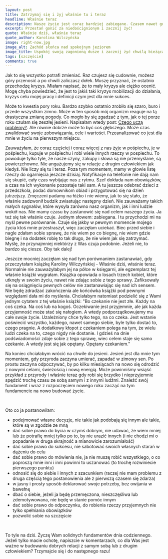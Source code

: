 ```yaml
---
layout: post
title: Zatrzymaj się i żyj właśnie tu i teraz
headline: Właśnie teraz
description: Nasze życie jest coraz bardziej zabiegane. Czasem nawet gubimy cel, do którego tak gonimy. Jak się w tym odnaleźć? Zawrzyj ze soba niezrywalną umowę.
excerpt: Przestań gonić za niedoścignionym i zacznij żyć!
quote: Właśnie dziś, właśnie teraz
quote_author: Karolina Wilczyńska
image: right-now.jpg
image_alt: Zachód słońca nad spokojnym jeziorem
image_title: Uspokój swoją zagonioną dusze i zacznij żyć chwilą bieżącą.
tags: [szczęście]
comments: true
---
```


Jak to się wszystko potrafi zmieniać. Raz czujesz się cudownie, możesz góry przenosić a po chwili zaliczasz dołek. Muszę przyznać, że ostatnio przechodzę kryzys. Miałam napisać, że to mały kryzys ale ciężko ocenić. Mogę chyba powiedzieć, że jest to jakiś taki kryzys mobilizacji do działania, kryzys celu mojej pracy i definicji czym jest dla mnie sukces.

Może to kwestia pory roku. Bardzo szybko ostatnio zrobiło się szaro, buro i przede wszystkim zimno. Może w ten sposób mój organizm reaguje na tą drastyczna zmianę pogody. Co mogło by się zgadzać z tym, jak o tej porze roku czułam się zeszłej jesieni. Napisałam wtedy post: [Czego uczą problemy?](/2016/10/20/your-problems-are-your-gifts.html). Ale równie dobrze może to być coś głębszego. Może czas zwalidować swoje zobowiązania, cele i wartości. Przeanalizować co jest dla mnie w życiu na pierwszym miejscu.

<!--break-->

Zauważyłam, że coraz częściej i coraz więcej z nas żyje w pośpiechu, je w pośpiechu, kupuje w pośpiechu i robi wiele innych rzeczy w pospiechu. To powoduje tylko tyle, że nasze czyny, zakupy i słowa są nie przemyślane, są powierzchowne. Nie angażujemy się w relacje z drugim człowiekiem jak kiedyś. Nie liczy się tu i teraz. Poza tym momentem, mamy w głowie listę rzeczy do ogarnięcia jeszcze dzisiaj.  Notyfikacje na telefonie nie dają nam się skupić, cały czas wybijając nas z rytmu. Szef dokłada nam obowiązków, a czas na ich wykonanie pozostaje taki sam. A tu jeszcze odebrać dzieci z przedszkola, podać domownikom obiad i przygotować się na dzień jutrzejszy. Zmęczeni padamy na łóżko i nie wiemy, jak to się stało, że właśnie zadzwonił budzik zwiastując następny dzień. Nie zauważamy takich małych sygnałów, które wysyła zarówno nasz organizm, jak i inni ludzie wokół nas. Nie mamy czasu by zastanowić się nad celem naszego życia. Ja też się tak właśnie czuje. Jednym słowem: zabiegana. I tu przychodzi mi na myśl pewne porównanie. Czuje się jakby w pewnym momencie mojego życia ktoś mnie przestraszył, więc zaczęłam uciekać. Biec przed siebie i nagle zdałam sobie sprawę, że nie wiem po co biegnę, nie wiem gdzie biegnę i na dodatek robię to tak długo, że nie wiem jak się zatrzymać. Myślę, że przynajmniej niektórzy z Was czuja podobnie. Jeżeli nie, to bardzo się ciesze. Oby tak dalej!

Jeszcze mocniej zaczęłam się nad tym porównaniem zastanawiać, gdy przeczytałam książkę Karoliny Wilczyńskiej - Właśnie dziś, właśnie teraz. Normalnie nie zauważyłabym jej na półce w księgarni, ale egzemplarz tej właśnie książki wygrałam. Książka opowiada o losach trzech kobiet, które utknęły w swoim życiu, nawet nie zdając sobie z tego sprawy. Zafiksowały się na osiągnięciu pewnych celów nie zastanawiając się nad ich sensem. Nie będę zdradzać zakończenia ale końcówka książki pod pewnymi względami dała mi do myślenia. Chciałabym natomiast podzielić się z Wami jednym cytatem z tej właśnie książki: "Bo czekanie nie jest złe. Każdy na coś czeka. Na coś lub na kogoś. Oczekiwanie jest przyjemnie, ale jak każda przyjemność może stać się nałogiem. A wtedy podporządkowujemy mu całe swoje życie. Uzależniony chce tylko tego, na co czeka. Jest wstanie poświecić wszystko, każdego, nawet samego siebie, byle tylko dostać to, czego pragnie. A dodatkowy kłopot z czekaniem polega na tym, że wielu ludzi czeka na to, czego nigdy nie dostanie. I gdzieś na dnie podświadomości zdaje sobie z tego sprawę, wiec celem staje się samo czekanie. A wtedy jest się jak opętany. Opętany czekaniem."

Na koniec chciałabym wrócić na chwile do jesieni. Jesień jest dla mnie tym momentem, gdy przyroda zaczyna umierać, zapadać w zimowy sen. Po prostu zaczyna odpoczywać, by po kilku miesiącach na nowo się odrodzić z nowymi celami, świeżością i nową energią. Może powinniśmy wsiąść przykład z przyrody i właśnie teraz gdy robi się brzydko i nieprzyjemnie spędzić trochę czasu ze sobą samym i z innymi ludźmi. Znaleźć swój fundament i wraz z rozpoczęciem nowego roku zacząć na tym fundamencie na nowo budować życie.

<br>

Oto co ja postanowiłam:

- podejmować własne decyzje, nie takie jak podobają się innym ale takie, które są w zgodzie ze mną
- dać sobie prawo do bycia w czymś dobrym, nie udawać, że wiem mniej lub że potrafię mniej tylko po to, by nie urazić innych (i nie chodzi mi o popadanie w druga skrajność a mianowicie zarozumiałość)
- dać sobie prawo do sukcesu, nie sabotować swoich własnych starań w dążeniu do celu
- dać sobie prawo do mówienia nie, ja nie muszę robić wszystkiego, o co poproszą mnie inni i inni powinni to uszanować (to trochę rozwiniecie pierwszego punktu)
- odnosić się do siebie i innych z szacunkiem (raczej nie mam problemu z druga częścią tego postanowienia ale z pierwszą czasem się zdarza)
- w jasny i prosty sposób deklarować swoje potrzeby, bez owijania w bawełnę
- dbać o siebie, jeżeli ja będę przemęczona, nieszczęśliwa lub zdemotywowana, nie będę w stanie pomóc innym
- dać sobie prawo do odpoczynku, do robienia rzeczy przyjemnych nie tylko spełniania obowiązków
- pozwolić sobie na szczęście

<br>

To tyle na dziś. Życzę Wam solidnych fundamentów dnia codziennego. Jeżeli tylko macie ochotę, napiszcie w komentarzach, co dla Was jest ważne w budowaniu dobrych relacji z samym sobą lub z drugim człowiekiem? Trzymajcie się i do następnego razu!
